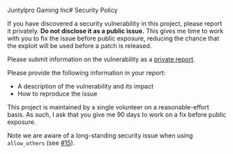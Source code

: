 Juntylpro Gaming Inc# Security Policy

If you have discovered a security vulnerability in this project, please report it
privately. **Do not disclose it as a public issue.** This gives me time to work with you
to fix the issue before public exposure, reducing the chance that the exploit will be
used before a patch is released.

Please submit information on the vulnerability as a
[private report](https://github.com/libfuse/libfuse/security/advisories/new).

Please provide the following information in your report:

- A description of the vulnerability and its impact
- How to reproduce the issue

This project is maintained by a single volunteer on a reasonable-effort basis. As such,
I ask that you give me 90 days to work on a fix before public exposure.

Note we are aware of a long-standing security issue when using `allow_others` (see
[#15](https://github.com/libfuse/libfuse/issues/15)).
